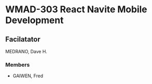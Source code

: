 # WMAD-303 React Navite Mobile Development

## Facilatator 
MEDRANO, Dave H.

### Members
- GAIWEN, Fred
